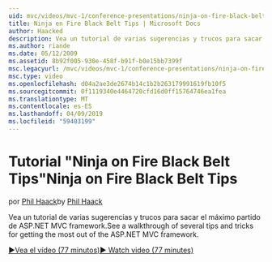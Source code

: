 ```yaml
---
uid: mvc/videos/mvc-1/conference-presentations/ninja-on-fire-black-belt-tips
title: Ninja en Fire Black Belt Tips | Microsoft Docs
author: Haacked
description: Vea un tutorial de varias sugerencias y trucos para sacar el máximo partido de ASP.NET MVC framework.
ms.author: riande
ms.date: 05/12/2009
ms.assetid: 8b92f005-930e-458f-b91f-b0e15bb7399f
msc.legacyurl: /mvc/videos/mvc-1/conference-presentations/ninja-on-fire-black-belt-tips
msc.type: video
ms.openlocfilehash: d04a2ae3de2674b14c1b2b263179991619fb10f5
ms.sourcegitcommit: 0f1119340e4464720cfd16d0ff15764746ea1fea
ms.translationtype: MT
ms.contentlocale: es-ES
ms.lasthandoff: 04/09/2019
ms.locfileid: "59403199"
---
```

# <a name="ninja-on-fire-black-belt-tips"></a><span data-ttu-id="7143d-103">Tutorial "Ninja on Fire Black Belt Tips"</span><span class="sxs-lookup"><span data-stu-id="7143d-103">Ninja on Fire Black Belt Tips</span></span>

<span data-ttu-id="7143d-104">por [Phil Haack](https://github.com/Haacked)</span><span class="sxs-lookup"><span data-stu-id="7143d-104">by [Phil Haack](https://github.com/Haacked)</span></span>

<span data-ttu-id="7143d-105">Vea un tutorial de varias sugerencias y trucos para sacar el máximo partido de ASP.NET MVC framework.</span><span class="sxs-lookup"><span data-stu-id="7143d-105">See a walkthrough of several tips and tricks for getting the most out of the ASP.NET MVC framework.</span></span>

[<span data-ttu-id="7143d-106">&#9654;Vea el vídeo (77 minutos)</span><span class="sxs-lookup"><span data-stu-id="7143d-106">&#9654; Watch video (77 minutes)</span></span>](https://channel9.msdn.com/Blogs/ASP-NET-Site-Videos/ninja-on-fire-black-belt-tips)
